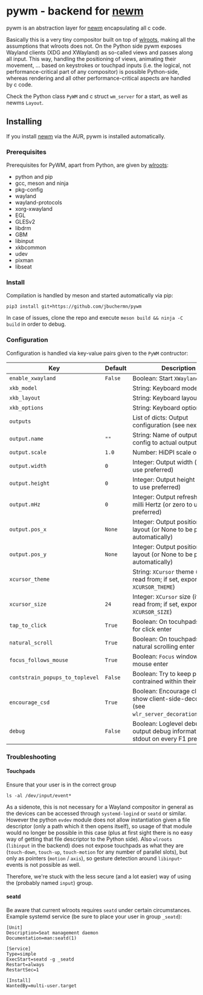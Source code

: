 # pywm - backend for [newm](https://github.com/jbuchermn/newm)

pywm is an abstraction layer for [newm](https://github.com/jbuchermn/newm) encapsulating all c code.

Basically this is a very tiny compositor built on top of [wlroots](https://github.com/swaywm/wlroots), making all the assumptions that wlroots does not. On the Python side pywm exposes Wayland clients (XDG and XWayland) as so-called views and passes along all input. This way, handling the positioning of views, animating their movement, ... based on keystrokes or touchpad inputs (i.e. the logical, not performance-critical part of any compositor) is possible Python-side, whereas rendering and all other performance-critical aspects are handled by c code.

Check the Python class `PyWM` and c struct `wm_server` for a start, as well as newms `Layout`. 


## Installing

If you install [newm](https://github.com/jbuchermn/newm) via the AUR, pywm is installed automatically.

### Prerequisites

Prerequisites for PyWM, apart from Python, are given by [wlroots](https://github.com/swaywm/wlroots):

* python and pip
* gcc, meson and ninja
* pkg-config
* wayland
* wayland-protocols
* xorg-xwayland
* EGL
* GLESv2
* libdrm
* GBM
* libinput
* xkbcommon
* udev
* pixman
* libseat

### Install

Compilation is handled by meson and started automatically via pip:

```
pip3 install git+https://github.com/jbuchermn/pywm
```

In case of issues, clone the repo and execute `meson build && ninja -C build` in order to debug.

### Configuration

Configuration is handled via key-value pairs given to the `PyWM` contructor:

| Key                             | Default | Description                                                                                      |
|---------------------------------|---------|--------------------------------------------------------------------------------------------------|
| `enable_xwayland`               | `False` | Boolean: Start `XWayland`                                                                        |
| `xkb_model`                     |         | String: Keyboard model (`xkb`)                                                                   |
| `xkb_layout`                    |         | String: Keyboard layout (`xkb`)                                                                  |
| `xkb_options`                   |         | String: Keyboard options (`xkb`)                                                                 |
| `outputs`                       |         | List of dicts: Output configuration (see next lines)                                             |
| `output.name`                   | `""`    | String: Name of output to attach config to actual output                                         |
| `output.scale`                  | `1.0`   | Number: HiDPI scale of output                                                                    |
| `output.width`                  | `0`     | Integer: Output width (or zero to use preferred)                                                 |
| `output.height`                 | `0`     | Integer: Output height (or zero to use preferred)                                                |
| `output.mHz`                    | `0`     | Integer: Output refresh rate in milli Hertz (or zero to use preferred)                           |
| `output.pos_x`                  | `None`  | Integer: Output position x in layout (or None to be placed automatically)                        |
| `output.pos_y`                  | `None`  | Integer: Output position y in layout (or None to be placed automatically)                        |
| `xcursor_theme`                 |         | String: `XCursor` theme (if not set, read from; if set, exported to `XCURSOR_THEME`)             |
| `xcursor_size`                  | `24`    | Integer: `XCursor` size  (if not set, read from; if set, exported to `XCURSOR_SIZE`)             |
| `tap_to_click`                  | `True`  | Boolean: On tocuhpads use tap for click enter                                                    |
| `natural_scroll`                | `True`  | Boolean: On touchpads use natural scrolling enter                                                |
| `focus_follows_mouse`           | `True`  | Boolean: `Focus` window upon mouse enter                                                         |
| `contstrain_popups_to_toplevel` | `False` | Boolean: Try to keep popups contrained within their window                                       |
| `encourage_csd`                 | `True`  | Boolean: Encourage clients to show client-side-decorations (see `wlr_server_decoration_manager`) |
| `debug`                         | `False` | Boolean: Loglevel debug plus output debug information to stdout on every F1 press                |


### Troubleshooting

#### Touchpads

Ensure that your user is in the correct group

```
ls -al /dev/input/event*
```

As a sidenote, this is not necessary for a Wayland compositor in general as the devices can be accessed through `systemd-logind` or `seatd` or similar.
However the python `evdev` module does not allow instantiation given a file descriptor (only a path which it then opens itself),
so usage of that module would no longer be possible in this case (plus at first sight there is no easy way of getting that file descriptor to the 
Python side). Also `wlroots` (`libinput` in the backend) does not expose touchpads as what they are (`touch-down`, `touch-up`, `touch-motion` for any
number of parallel slots), but only as pointers (`motion` / `axis`), so gesture detection around `libinput`-events is not possible as well.

Therefore, we're stuck with the less secure (and a lot easier) way of using the (probably named `input`) group.

#### seatd

Be aware that current wlroots requires `seatd` under certain circumstances. Example systemd service (be sure to place your user in group `_seatd`):

```
[Unit]
Description=Seat management daemon
Documentation=man:seatd(1)

[Service]
Type=simple
ExecStart=seatd -g _seatd
Restart=always
RestartSec=1

[Install]
WantedBy=multi-user.target
```
